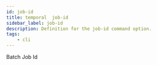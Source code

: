 ```yaml
---
id: job-id
title: temporal  job-id
sidebar_label: job-id
description: Definition for the job-id command option.
tags:
	- cli
---
```

Batch Job Id
